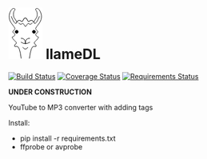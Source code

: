 # ![llameDL logo](logo.png) llameDL 
[![Build Status](https://travis-ci.org/westscz/llameDL.svg?branch=master)](https://travis-ci.org/westscz/llameDL)
[![Coverage Status](https://codecov.io/gh/westscz/llameDL/branch/master/graph/badge.svg)](https://codecov.io/gh/westscz/llameDL/branch/master)
[![Requirements Status](https://requires.io/github/westscz/llameDL/requirements.svg?branch=master)](https://requires.io/github/westscz/llameDL/requirements/?branch=master)

**UNDER CONSTRUCTION**

YouTube to MP3 converter with adding tags

Install:
- pip install -r requirements.txt
- ffprobe or avprobe

